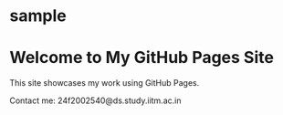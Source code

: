 # sample
<!DOCTYPE html>
<html lang="en">
<head>
  <meta charset="UTF-8">
  <title>My Sample Page</title>
</head>
<body>
  <h1>Welcome to My GitHub Pages Site</h1>
  <p>This site showcases my work using GitHub Pages.</p>
  <p>Contact me: <!--email_off-->24f2002540@ds.study.iitm.ac.in<!--/email_off--></p>
</body>
</html>
